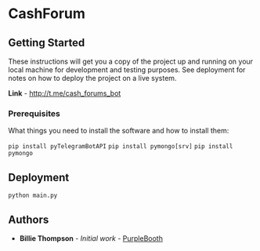 # CashForum

## Getting Started

These instructions will get you a copy of the project up and running on your local machine for development and testing purposes. See deployment for notes on how to deploy the project on a live system.

**Link** - http://t.me/cash_forums_bot

### Prerequisites

What things you need to install the software and how to install them:

`pip install pyTelegramBotAPI`
`pip install pymongo[srv]`
`pip install pymongo`

## Deployment

`python main.py`

## Authors

* **Billie Thompson** - *Initial work* - [PurpleBooth](https://github.com/PurpleBooth)